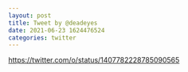 ```yaml
--- 
layout: post 
title: Tweet by @deadeyes 
date: 2021-06-23 1624476524 
categories: twitter 
--- 
```

https://twitter.com/o/status/1407782228785090565